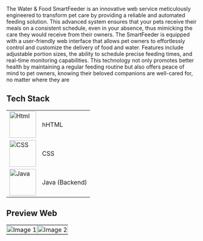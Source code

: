 The Water & Food SmartFeeder is an innovative web service meticulously engineered to transform pet care by providing a reliable and automated feeding solution. This advanced system ensures that your pets receive their meals on a consistent schedule, even in your absence, thus mimicking the care they would receive from their owners. The SmartFeeder is equipped with a user-friendly web interface that allows pet owners to effortlessly control and customize the delivery of food and water. Features include adjustable portion sizes, the ability to schedule precise feeding times, and real-time monitoring capabilities. This technology not only promotes better health by maintaining a regular feeding routine but also offers peace of mind to pet owners, knowing their beloved companions are well-cared for, no matter where they are
##  **Tech Stack**
<table>
  <tr>
    <!-- Kolom untuk gambar dan teks Java -->
    <td>
      <img src="https://github.com/Damaramon/Water-Food-Smart-Feeder-/assets/128273587/a3fd38b6-c3b3-42bd-9c28-ecba441e0ad0" alt="Html" style="width: 70px; vertical-align: middle;">
    </td>
    <td>
      hHTML
    </td>
  </tr>
  <tr>
    <!-- Kolom untuk gambar dan teks MQTT -->
    <td>
      <img src="https://github.com/Damaramon/Water-Food-Smart-Feeder-/assets/128273587/743e215b-750d-4928-a684-f2910a5a5ba2" alt="CSS" style="width: 70px; vertical-align: middle;">
    </td>
    <td>
      CSS
    </td>
  </tr>
    <tr>
    <!-- Kolom untuk gambar dan teks MQTT -->
    <td>
      <img src="https://github.com/Damaramon/Water-Food-Smart-Feeder-/assets/128273587/f49faa6d-ea6e-4569-a95d-d2a64829e23d" alt="Java" style="width: 70px; vertical-align: middle;">
    </td>
    <td>
      Java (Backend)
    </td>
  </tr>

</table>

##  **Preview Web**
<table style="width:100%; border-collapse: collapse;">
  <tr>
    <td style="padding: 0; width:50%;">
      <img src="https://github.com/Damaramon/Water-Food-Smart-Feeder-/assets/128273587/3dac15a2-471c-4a76-b279-4844378937d8" alt="Image 1" style="width:100%; display: block;">
    </td>
    <td style="padding: 0; width:50%;">
      <img src="https://github.com/Damaramon/Water-Food-Smart-Feeder-/assets/128273587/cc7810ca-c1de-4d5b-8b50-e2aac498dad6" alt="Image 2" style="width:100%; display: block;">
    </td>
  </tr>
</table>







